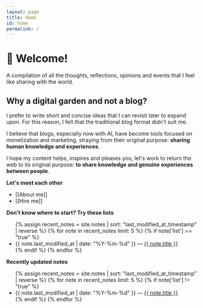 ```yaml
---
layout: page
title: Home
id: home
permalink: /
---
```


# 🌱 Welcome!

A compilation of all the thoughts, reflections, opinions and events that I feel like sharing with the world.

## Why a digital garden and not a blog?

I prefer to write short and concise ideas that I can revisit later to expand upon. For this reason, I felt that the traditional blog format didn't suit me.

I believe that blogs, especially now with AI, have become tools focused on monetization and marketing, straying from their original purpose: **sharing human knowledge and experiences**.

<div class="notice">
I hope my content helps, inspires and pleases you, let's work to return the web to its original purpose: <b>to share knowledge and genuine experiences between people</b>.
</div>

<strong>Let's meet each other</strong>

- [[About me]]
- [[Hire me]]

<strong>Don't know where to start? Try these lists</strong>

<ul>
  {% assign recent_notes = site.notes | sort: "last_modified_at_timestamp" | reverse %}
  {% for note in recent_notes limit: 5 %}
    {% if note['list'] == "true" %}
      <li>
        {{ note.last_modified_at | date: "%Y-%m-%d" }} — <a class="internal-link" href="{{ site.baseurl }}{{ note.url }}">{{ note.title }}</a>
      </li>
    {% endif %}
  {% endfor %}
</ul>

<strong>Recently updated notes</strong>

<ul>
  {% assign recent_notes = site.notes | sort: "last_modified_at_timestamp" | reverse %}
  {% for note in recent_notes limit: 5 %}
      {% if note['list'] != "true" %}
    <li>
      {{ note.last_modified_at | date: "%Y-%m-%d" }} — <a class="internal-link" href="{{ site.baseurl }}{{ note.url }}">{{ note.title }}</a>
    </li>
        {% endif %}
  {% endfor %}
</ul>

<style>
  .wrapper {
    max-width: 46em;
  }
</style>
